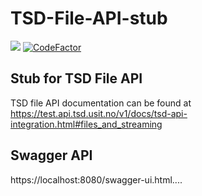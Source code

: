 # TSD-File-API-stub
![](https://github.com/uio-bmi/TSD-File-API-stub/workflows/Java%20CI/badge.svg)
[![CodeFactor](https://www.codefactor.io/repository/github/uio-bmi/tsd-file-api-stub/badge)](https://www.codefactor.io/repository/github/uio-bmi/tsd-file-api-stub)


## Stub for TSD File API 
TSD file API documentation can be found at https://test.api.tsd.usit.no/v1/docs/tsd-api-integration.html#files_and_streaming

## Swagger API
https://localhost:8080/swagger-ui.html....

